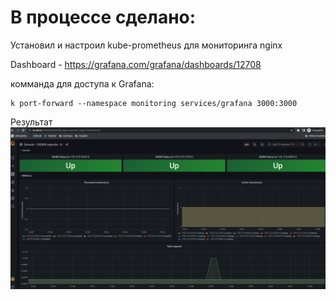 # В процессе сделано:

Установил и настроил kube-prometheus для мониторинга nginx

Dashboard - https://grafana.com/grafana/dashboards/12708

комманда для доступа к Grafana:
```
k port-forward --namespace monitoring services/grafana 3000:3000
```

Результат ![](./img/grafana.png)
